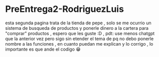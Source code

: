# PreEntrega2-RodriguezLuis
esta segunda pagina trata de la tienda de pepe , solo se me ocurrio un sistema de busqueda de productos y ponerle dinero a la cartera para "comprar" productos , espero que les guste :D , pdt: use menos chatgpt que la anterior vez pero sigo sin etender el tema de pq no debo ponerle nombre a las funciones , en cuanto puedan me explican y lo corrigo , lo importante es que ande el codigo 😁
